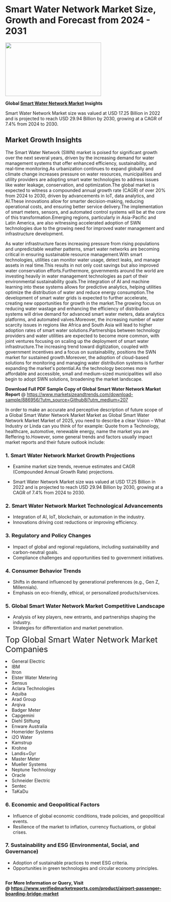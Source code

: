 <H1>Smart Water Network Market Size, Growth and Forecast from 2024 - 2031</H1><img class="aligncenter size-medium wp-image-584254" src="https://thirdeyenews.in/wp-content/uploads/2024/09/Global-Market-Research-300x168.jpeg" alt="" width="300" height="168" /><p><strong>Global&nbsp;<a href="https://www.marketsizeandtrends.com/download-sample/886956/?utm_source=Github8j?utm_medium=207">Smart Water Network Market</a> Insights</strong></p><p>Smart Water Network Market size was valued at USD 17.25 Billion in 2022 and is projected to reach USD 29.94 Billion by 2030, growing at a CAGR of 7.4% from 2024 to 2030.</p><p><h2>Market Growth Insights</h2> <p>The Smart Water Network (SWN) market is poised for significant growth over the next several years, driven by the increasing demand for water management systems that offer enhanced efficiency, sustainability, and real-time monitoring.As urbanization continues to expand globally and climate change increases pressure on water resources, municipalities and utility providers are adopting smart water technologies to address issues like water leakage, conservation, and optimization.The global market is expected to witness a compounded annual growth rate (CAGR) of over 20% from 2024 to 2030, driven by advancements in IoT, data analytics, and AI.These innovations allow for smarter decision-making, reducing operational costs, and ensuring better service delivery.The implementation of smart meters, sensors, and automated control systems will be at the core of this transformation.Emerging regions, particularly in Asia-Pacific and Latin America, are also witnessing accelerated adoption of SWN technologies due to the growing need for improved water management and infrastructure development.</p> <p>As water infrastructure faces increasing pressure from rising populations and unpredictable weather patterns, smart water networks are becoming critical in ensuring sustainable resource management.With smart technologies, utilities can monitor water usage, detect leaks, and manage assets in real time.This results in not only cost savings but also improved water conservation efforts.Furthermore, governments around the world are investing heavily in water management technologies as part of their environmental sustainability goals.The integration of AI and machine learning into these systems allows for predictive analytics, helping utilities optimize the distribution of water and reduce energy consumption.The development of smart water grids is expected to further accelerate, creating new opportunities for growth in the market.The growing focus on reducing water wastage and enhancing the efficiency of distribution systems will drive demand for advanced smart water meters, data analytics platforms, and automated valves.Moreover, the increasing number of water scarcity issues in regions like Africa and South Asia will lead to higher adoption rates of smart water solutions.Partnerships between technology providers and water utilities are expected to become more common, with joint ventures focusing on scaling up the deployment of smart water infrastructure.The increasing trend toward digitization, coupled with government incentives and a focus on sustainability, positions the SWN market for sustained growth.Moreover, the adoption of cloud-based solutions for monitoring and managing water distribution systems is further expanding the market's potential.As the technology becomes more affordable and accessible, small and medium-sized municipalities will also begin to adopt SWN solutions, broadening the market landscape.</p> <p><span class=""><strong>Download Full PDF Sample Copy of Global Smart Water Network Market Report</strong> @ <a href="https://www.marketsizeandtrends.com/download-sample/886956/?utm_source=Github8j?utm_medium=207" target="_blank">https://www.marketsizeandtrends.com/download-sample/886956/?utm_source=Github8j?utm_medium=207</a></span></p><p>In order to make an accurate and perceptive description of future scope of a Global&nbsp;Smart Water Network Market Market as Global&nbsp;Smart Water Network Market Market of 2025, you need to describe a clear Vision &ndash; What Industry or Linda can you think of for example: Quote from a Technology, healthcare, automotive, renewable energy, name the market you are Reffering to.However, some general trends and factors usually impact market reports and their future outlook include:</p><h3>1.&nbsp;<strong>Smart Water Network Market Growth Projections</strong></h3><ul><li>Examine market size trends, revenue estimates and CAGR (Compounded Annual Growth Rate) projections.</li><li><p>Smart Water Network Market size was valued at USD 17.25 Billion in 2022 and is projected to reach USD 29.94 Billion by 2030, growing at a CAGR of 7.4% from 2024 to 2030.</p></li></ul><h3>2.&nbsp;<strong>Smart Water Network Market Technological Advancements</strong></h3><ul><li>Integration of AI, IoT, blockchain, or automation in the industry.</li><li>Innovations driving cost reductions or improving efficiency.</li></ul><h3>3.&nbsp;<strong>Regulatory and Policy Changes</strong></h3><ul><li>Impact of global and regional regulations, including sustainability and carbon-neutral goals.</li><li>Compliance challenges and opportunities tied to government initiatives.</li></ul><h3>4.&nbsp;<strong>Consumer Behavior Trends</strong></h3><ul><li>Shifts in demand influenced by generational preferences (e.g., Gen Z, Millennials).</li><li>Emphasis on eco-friendly, ethical, or personalized products/services.</li></ul><h3>5.&nbsp;<strong>Global Smart Water Network Market Competitive Landscape</strong></h3><ul><li>Analysis of key players, new entrants, and partnerships shaping the industry.</li><li>Strategies for differentiation and market penetration.</li></ul><p data-pm-slice="1 1 []"><span style="color: inherit; font-family: inherit; font-size: 25px;">Top Global Smart Water Network Market Companies</span></p><div class="" data-test-id=""><p><li>General Electric</li><li> IBM</li><li> Itron</li><li> Elster Water Metering</li><li> Sensus</li><li> Aclara Technologies</li><li> Aquiba</li><li> Arad Group</li><li> Arqiva</li><li> Badger Meter</li><li> Capgemini</li><li> Diehl Stiftung</li><li> Enware Australia</li><li> Homerider Systems</li><li> i2O Water</li><li> Kamstrup</li><li> Krohne</li><li> Landis+Gyr</li><li> Master Meter</li><li> Mueller Systems</li><li> Neptune Technology</li><li> Oracle</li><li> Schneider Electric</li><li> Sentec</li><li> TaKaDu</li></p></div><h3>6.&nbsp;<strong>Economic and Geopolitical Factors</strong></h3><ul><li>Influence of global economic conditions, trade policies, and geopolitical events.</li><li>Resilience of the market to inflation, currency fluctuations, or global crises.</li></ul><h3>7.&nbsp;<strong>Sustainability and ESG (Environmental, Social, and Governance)</strong></h3><ul><li>Adoption of sustainable practices to meet ESG criteria.</li><li>Opportunities in green technologies and circular economy principles.</li></ul><h2><strong style="font-size: 14px;">For More Information or Query, Visit @&nbsp;</strong><a style="background-color: #ffffff; font-size: 14px;" href="https://www.marketsizeandtrends.com/report/smart-water-network-market-/" target="_blank">https://www.verifiedmarketreports.com/product/airport-passenger-boarding-bridge-market</a></h2>